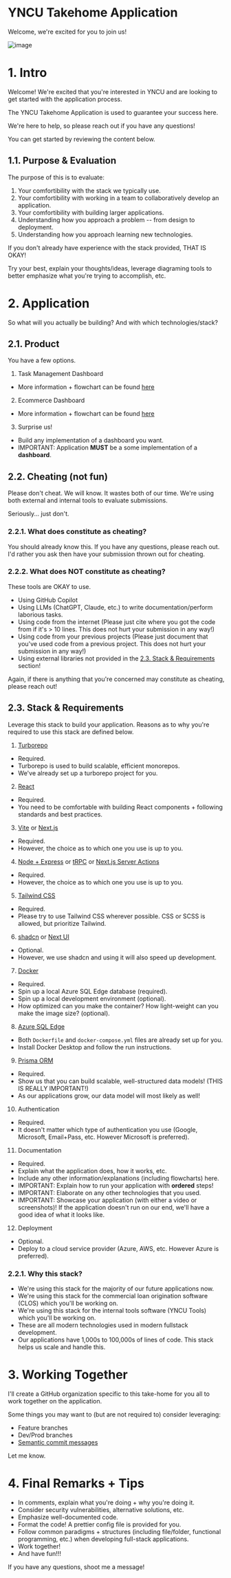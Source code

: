 # YNCU Takehome Application
Welcome, we're excited for you to join us!

![image](https://github.com/user-attachments/assets/d26894ad-dc08-4ae3-aeaf-89ba3ce899df)

# 1. Intro

Welcome! We're excited that you're interested in YNCU and are looking to get started with the application process.

The YNCU Takehome Application is used to guarantee your success here.

We're here to help, so please reach out if you have any questions!

You can get started by reviewing the content below.

## 1.1. Purpose & Evaluation

The purpose of this is to evaluate:
1. Your comfortibility with the stack we typically use.
2. Your comfortibility with working in a team to collaboratively develop an application.
3. Your comfortibility with building larger applications.
4. Understanding how you approach a problem -- from design to deployment.
5. Understanding how you approach learning new technologies.

If you don't already have experience with the stack provided, THAT IS OKAY!

Try your best, explain your thoughts/ideas, leverage diagraming tools to better emphasize what you're trying to accomplish, etc.

# 2. Application

So what will you actually be building? And with which technologies/stack?

## 2.1. Product

You have a few options.

1. Task Management Dashboard

- More information + flowchart can be found [here](https://app.eraser.io/workspace/cmNuIVpAo1hWjtxs77BM?origin=share)

2. Ecommerce Dashboard

- More information + flowchart can be found [here](https://app.eraser.io/workspace/cmNuIVpAo1hWjtxs77BM?origin=share)

3. Surprise us!

- Build any implementation of a dashboard you want.
- IMPORTANT: Application **MUST** be a some implementation of a **dashboard**.

## 2.2. Cheating (not fun)

Please don't cheat. We will know. It wastes both of our time. We're using both external and internal tools to evaluate submissions.

Seriously... just don't.

### 2.2.1. What does constitute as cheating?

You should already know this. If you have any questions, please reach out. I'd rather you ask then have your submission thrown out for cheating.

### 2.2.2. What does NOT constitute as cheating?

These tools are OKAY to use.

- Using GitHub Copilot
- Using LLMs (ChatGPT, Claude, etc.) to write documentation/perform laborious tasks.
- Using code from the internet (Please just cite where you got the code from if it's > 10 lines. This does not hurt your submission in any way!)
- Using code from your previous projects (Please just document that you've used code from a previous project. This does not hurt your submission in any way!)
- Using external libraries not provided in the [2.3. Stack & Requirements](#23-stack--requirements) section!

Again, if there is anything that you're concerned may constitute as cheating, please reach out!

## 2.3. Stack & Requirements

Leverage this stack to build your application. Reasons as to why you're required to use this stack are defined below.

1. [Turborepo](https://turbo.build/)

- Required.
- Turborepo is used to build scalable, efficient monorepos.
- We've already set up a turborepo project for you.

2. [React](https://react.dev/)

- Required.
- You need to be comfortable with building React components + following standards and best practices.

3. [Vite](https://vite.dev/) or [Next.js](https://nextjs.org/)

- Required.
- However, the choice as to which one you use is up to you.

4. [Node + Express](https://expressjs.com/) or [tRPC](https://trpc.io/) or [Next.js Server Actions](https://nextjs.org/docs/app/building-your-application/data-fetching/server-actions-and-mutations)

- Required.
- However, the choice as to which one you use is up to you.

5. [Tailwind CSS](https://tailwindcss.com/)

- Required.
- Please try to use Tailwind CSS wherever possible. CSS or SCSS is allowed, but prioritize Tailwind.

6. [shadcn](https://ui.shadcn.com/) or [Next UI](https://nextui.org/)

- Optional.
- However, we use shadcn and using it will also speed up development.

7. [Docker](https://www.docker.com/)

- Required.
- Spin up a local Azure SQL Edge database (required).
- Spin up a local development environment (optional).
- How optimized can you make the container? How light-weight can you make the image size? (optional).

8. [Azure SQL Edge](https://azure.microsoft.com/en-us/products/azure-sql/edge)

- Both `Dockerfile` and `docker-compose.yml` files are already set up for you.
- Install Docker Desktop and follow the run instructions.

9. [Prisma ORM](https://www.prisma.io/)

- Required.
- Show us that you can build scalable, well-structured data models! (THIS IS REALLY IMPORTANT!)
- As our applications grow, our data model will most likely as well!

10. Authentication

- Required.
- It doesn't matter which type of authentication you use (Google, Microsoft, Email+Pass, etc. However Microsoft is preferred).

11. Documentation

- Required.
- Explain what the application does, how it works, etc.
- Include any other information/explanations (including flowcharts) here.
- IMPORTANT: Explain how to run your application with **ordered** steps!
- IMPORTANT: Elaborate on any other technologies that you used.
- IMPORTANT: Showcase your application (with either a video or screenshots)! If the application doesn't run on our end, we'll have a good idea of what it looks like.

12. Deployment

- Optional.
- Deploy to a cloud service provider (Azure, AWS, etc. However Azure is preferred).

### 2.2.1. Why this stack?

- We're using this stack for the majority of our future applications now.
- We're using this stack for the commercial loan origination software (CLOS) which you'll be working on.
- We're using this stack for the internal tools software (YNCU Tools) which you'll be working on.
- These are all modern technologies used in modern fullstack development.
- Our applications have 1,000s to 100,000s of lines of code. This stack helps us scale and handle this.

# 3. Working Together

I'll create a GitHub organization specific to this take-home for you all to work together on the application.

Some things you may want to (but are not required to) consider leveraging:
- Feature branches
- Dev/Prod branches
- [Semantic commit messages](https://gist.github.com/joshbuchea/6f47e86d2510bce28f8e7f42ae84c716)

Let me know.

# 4. Final Remarks + Tips

- In comments, explain what you're doing + why you're doing it.
- Consider security vulnerabilities, alternative solutions, etc.
- Emphasize well-documented code.
- Format the code! A prettier config file is provided for you.
- Follow common paradigms + structures (including file/folder, functional programming, etc.) when developing full-stack applications.
- Work together!
- And have fun!!!

If you have any questions, shoot me a message!
